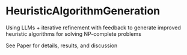 # HeuristicAlgorithmGeneration
Using LLMs + iterative refinement with feedback to generate improved heuristic algorithms for solving NP-complete problems

See Paper for details, results, and discussion
